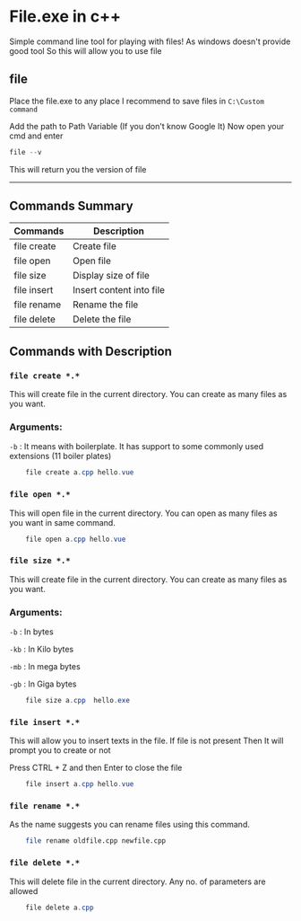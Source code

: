 # File.exe  in c++

Simple command line tool for playing with files!
As windows doesn't provide good tool So this will allow you to use file 

## file
  Place the file.exe to any place 
  I recommend to save files in `C:\Custom command`
  
  Add the path  to Path Variable (If you don't know Google It)
  Now open your cmd and enter

  ```powershell
  file --v
  ```
  This will return you the version of file

  ---

## Commands Summary

Commands | Description
---      | --- |
file create | Create file |
file open | Open file |
file size | Display size of file |
file insert | Insert content into file |
file rename | Rename the file |
file delete | Delete the file |

## Commands with Description

### `file create *.*`

This will create file in the current directory.  You can create as many files as you want.


### Arguments:

 `-b` : It means with boilerplate. It has support to some commonly used extensions (11 boiler plates)

```powershell
    file create a.cpp hello.vue
```
 

 
### `file open *.*`

This will open file in the current directory.  You can open as many files as you want in same command.

```powershell
    file open a.cpp hello.vue
```

### `file size *.*`

This will create file in the current directory.  You can create as many files as you want.


### Arguments:

 `-b` : In bytes

 `-kb` : In Kilo bytes

 `-mb` : In mega bytes

 `-gb` : In Giga bytes


```powershell
    file size a.cpp  hello.exe
```

 ### `file insert *.*`

This will allow you to insert texts in the file. 
If file is not present Then It will prompt you to create or not

Press CTRL + Z and then Enter to close the file

```powershell
    file insert a.cpp hello.vue
```

 ### `file rename *.*`

As the name suggests you can rename files using this command.



```bash
    file rename oldfile.cpp newfile.cpp
```


### `file delete *.*`

This will delete file in the current directory. 
Any no. of parameters are allowed

```powershell
    file delete a.cpp 
```
 
 

